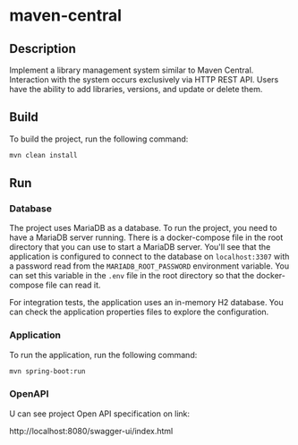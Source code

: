 # maven-central

## Description

Implement a library management system similar to Maven Central. Interaction with the system occurs exclusively via HTTP REST API. Users have the ability to add libraries, versions, and update or delete them.

## Build

To build the project, run the following command:

```bash
mvn clean install
```

## Run

### Database

The project uses MariaDB as a database. To run the project, you need to have a MariaDB server running.
There is a docker-compose file in the root directory that you can use to start a MariaDB server.
You'll see that the application is configured to connect to the database on `localhost:3307` with a password
read from the `MARIADB_ROOT_PASSWORD` environment variable. You can set this variable in the `.env` file
in the root directory so that the docker-compose file can read it.

For integration tests, the application uses an in-memory H2 database.
You can check the application properties files to explore the configuration.


### Application

To run the application, run the following command:

```bash
mvn spring-boot:run
```

### OpenAPI

U can see project Open API specification on link: 

http://localhost:8080/swagger-ui/index.html